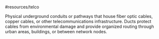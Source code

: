 #resources/telco 

Physical underground conduits or pathways that house fiber optic cables, copper cables, or other telecommunications infrastructure. Ducts protect cables from environmental damage and provide organized routing through urban areas, buildings, or between network nodes.